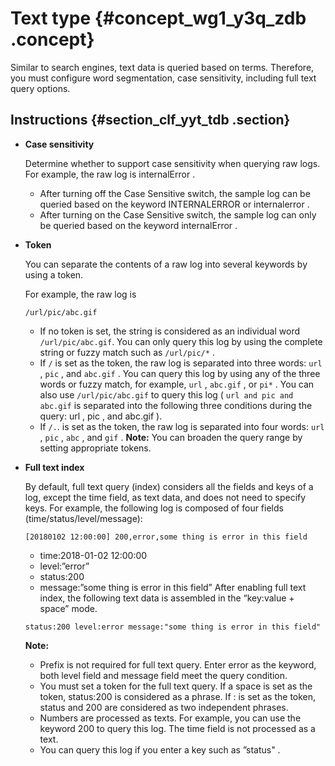 # Text type {#concept_wg1_y3q_zdb .concept}

Similar to search engines, text data is queried based on terms. Therefore, you must configure word segmentation, case sensitivity, including full text query options.

## Instructions {#section_clf_yyt_tdb .section}

-   **Case sensitivity** 

    Determine whether to support case sensitivity when querying raw logs. For example, the raw log is internalError .

    -   After turning off the Case Sensitive switch, the sample log can be queried based on the keyword INTERNALERROR or internalerror .
    -   After turning on the Case Sensitive switch, the sample log can only be queried based on the keyword internalError .
-   **Token** 

    You can separate the contents of a raw log into several keywords by using a token.

    For example, the raw log is

    ``` {#codeblock_m0u_790_ejo}
    /url/pic/abc.gif
    ```

    -   If no token is set, the string is considered as an individual word `/url/pic/abc.gif`. You can only query this log by using the complete string or fuzzy match such as `/url/pic/*` .
    -   If `/` is set as the token, the raw log is separated into three words: `url` , `pic` , and `abc.gif` . You can query this log by using any of the three words or fuzzy match, for example, `url` , `abc.gif` , or `pi*` . You can also use `/url/pic/abc.gif` to query this log \( `url and pic and abc.gif` is separated into the following three conditions during the query: url , pic , and abc.gif \).
    -   If `/.`. is set as the token, the raw log is separated into four words: `url` , `pic` , `abc` , and `gif` .
    **Note:** You can broaden the query range by setting appropriate tokens.

-   **Full text index** 

    By default, full text query \(index\) considers all the fields and keys of a log, except the time field, as text data, and does not need to specify keys. For example, the following log is composed of four fields \(time/status/level/message\):

    ``` {#codeblock_xfv_ug9_ws7}
    [20180102 12:00:00] 200,error,some thing is error in this field
    ```

    -   time:2018-01-02 12:00:00
    -   level:”error”
    -   status:200
    -   message:”some thing is error in this field”
    After enabling full text index, the following text data is assembled in the “key:value + space” mode.

    ``` {#codeblock_n2j_m65_5to}
    status:200 level:error message:"some thing is error in this field"
    ```

    **Note:** 

    -   Prefix is not required for full text query. Enter error as the keyword, both level field and message field meet the query condition.
    -   You must set a token for the full text query. If a space is set as the token, status:200 is considered as a phrase. If : is set as the token, status and 200 are considered as two independent phrases.
    -   Numbers are processed as texts. For example, you can use the keyword 200 to query this log. The time field is not processed as a text.
    -   You can query this log if you enter a key such as ”status" .

